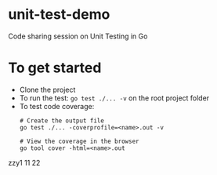 # unit-test-demo

Code sharing session on Unit Testing in Go

# To get started



- Clone the project
- To run the test: `go test ./... -v` on the root project folder
- To test code coverage:
  ```
  # Create the output file
  go test ./... -coverprofile=<name>.out -v
  
  # View the coverage in the browser
  go tool cover -html=<name>.out
  ```

zzy1 11 22

